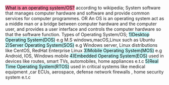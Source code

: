 <mark style="background: #FF5582A6;">What is an operating system/OS?</mark>
according to wikipedia;
System software that manages computer hardware and software and provide common services for computer programmes.
OR
An OS is an operating system act as a middle man or a bridge between computer hardware and the computer user, and provides a user interface and controls the computer hardware so that the software function.
Types of Operating System/OS;
<mark style="background: #ABF7F7A6;">1)Desktop Operating System(DOS)</mark>
e.g M.S windows,macOS,Linux such as Ubuntu
<mark style="background: #ABF7F7A6;">2)Server Operating System(SOS)</mark>
e.g Windows server, Linux distributions like CentOS, RedHat Enterprise Linux
<mark style="background: #ABF7F7A6;">3)Mobile Operating System(MOS)</mark>
e.g Android, IOS, Windows mobile
<mark style="background: #ABF7F7A6;">4)Embedded Operating System(EOS)</mark>
used in devices like routes, smart TVs, automobiles, home appliances e.t.c
<mark style="background: #ABF7F7A6;">5)Real Time Operating System(RTOS)</mark>
used in critical systems like medical equipment ,car ECUs, aerospace, defense network firewalls , home security system e.t.c 